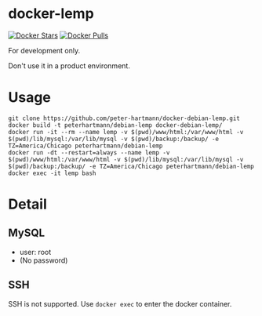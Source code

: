 docker-lemp
===========

[![Docker Stars](https://img.shields.io/docker/stars/peterhartmann/docker-lemp.svg)](https://hub.docker.com/r/peterhartmann/docker-lemp/)
[![Docker Pulls](https://img.shields.io/docker/pulls/peterhartmann/docker-lemp.svg)](https://hub.docker.com/r/peterhartmann/docker-lemp/)


For development only.

Don't use it in a product environment.

# Usage

    git clone https://github.com/peter-hartmann/docker-debian-lemp.git
    docker build -t peterhartmann/debian-lemp docker-debian-lemp/
    docker run -it --rm --name lemp -v $(pwd)/www/html:/var/www/html -v $(pwd)/lib/mysql:/var/lib/mysql -v $(pwd)/backup:/backup/ -e TZ=America/Chicago peterhartmann/debian-lemp
    docker run -dt --restart=always --name lemp -v $(pwd)/www/html:/var/www/html -v $(pwd)/lib/mysql:/var/lib/mysql -v $(pwd)/backup:/backup/ -e TZ=America/Chicago peterhartmann/debian-lemp
    docker exec -it lemp bash

# Detail

## MySQL
* user: root
* (No password)

## SSH
SSH is not supported. Use `docker exec` to enter the docker container.
